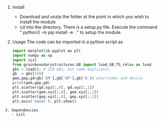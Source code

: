 1. Install
   - Download and unzip the folder at the point in which you wish to install the module
   - cd into the directory. There is a setup.py file. Execute the command
          " python3 -m pip install -e . "
     to setup the module. 

2. Usage
   The code can be imported in a python script as
   ```python
   import matplotlib.pyplot as plt
   import numpy as np
   import sisl
   from grainboundarystructures.GB import load_GB_TS_relax as load
   gbs = load(); # 218 GBs, but some duplicates
   gb  = gbs[150]
   gem,gep,gd=gb['EM'],gb['EP'],gb['D']# electrodes and device
   print(gem,gep,gd)
   plt.scatter(gd.xyz[:,0], gd.xyz[:,1])
   plt.scatter(gem.xyz[:,0], gem.xyz[:,1])
   plt.scatter(gep.xyz[:,0], gep.xyz[:,1])
   plt.axis('equal'); plt.show()
```
3. Dependencies
   - sisl
